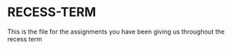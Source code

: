 # RECESS-TERM
This is the file for the assignments you have been giving  us throughout the recess term
